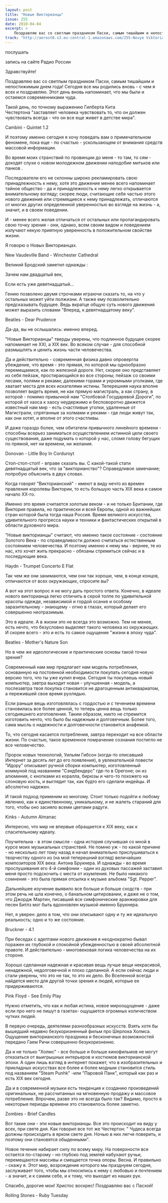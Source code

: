 ```yaml
---
layout: post
title: "Новые Викторианцы"
issue: 255
date: 2010-04-04
excerpt: >
    Поздравляю вас со светлым праздником Пасхи, самым тишайшим и непостижимым днем года! Сегодня все мы родились вновь - с чем я всех и поздравляю. Этот день вновь напоминает, что мы были и остаемся современниками чуда.
track: "http://aerost8.s3.eu-central-1.amazonaws.com/255-Novye Viktoriantsy.mp3"
---
```


послушать

запись на сайте Радио России

Здравствуйте!

Поздравляю вас со светлым праздником Пасхи, самым тишайшим и непостижимым днем года! Сегодня все мы родились вновь - с чем я всех и поздравляю. Этот день вновь напоминает, что мы были и остаемся современниками чуда.

Такой день, по точному выражению Гилберта Кита Честертона "заставляет человека чувствовать то, что он должен чувствовать всегда - что он все еще живет в детстве мира".

Cambini - Quintet 1.2

И поэтому именно сегодня я хочу поведать вам о примечательном феномене, пока еще - по счастью - ускользающем от внимания средств массовой информации.

Во время моих странствий по провинции до меня - то там, то сям - доходят слухи о новом молодежном движении наподобие митьков или панков .

Последователи его не склонны широко рекламировать свою принадлежность к нему, хотя это движение менее всего напоминает тайное общество - да и принадлежность к нему легко открывается внимательному взгляду; скорее люди, считающие себя частью этого нового движения или стремящиеся к нему принадлежать, отличаются от многих других определенной уверенностью во взгляде на жизнь - а, значит, и в своем поведении.

И - менее всего желая отличаться от остальных или пропагандировать свою точку зрения - они, однако, всем своим видом и поведением излучают некую приятную уверенность в положительном свойстве жизни.

Я говорю о Новых Викторианцах.

New Vaudeville Band - Winchester Cathedral

Великий Бродский заметил однажды :

Зачем нам двадцатый век,

Если есть уже девятнадцатый...

Гению позволено двумя строчками играючи сказать то, на что у остальных может уйти полжизни. А также ему позволительно предсказывать будущее. Ведь вкратце общую суть нового движения может выразить словами "Вперед, к девятнадцатому веку".

Beatles - Dear Prudence

Да-да, вы не ослышались: именно вперед.

"Новые Викторианцы" тверды уверены, что подлинное будущее скорее напоминает не XXI, а XIX век. Во всяком случае - для способной размышлять и ценить жизнь части человечества.

Да и действительно - современная физика давно опровергла убеждение, что время - это прямая, по которой мы однообразно перемещаемся, как по железной дороге. Нет, скорее оно представляет из себя пейзаж, простирающийся во все стороны; пейзаж со своими лесами, полями и реками; далекими горами и укромными уголками, где хватает места для всех искателями истины. Теперешняя наука вполне позволяет видеть время, не как прямую магистраль, а как страну, в которой - помимо привычной нам "Столбовой Государевой Дороги", по которой от хаоса к хаосу неудержимо и бесповоротно движется известный нам мир - есть счастливые уголки, удаленные от Магистрали, спрятанные за холмами и реками - где люди живут так, как они хотят, и вполне от этого счастливы.

И даже гораздо более, чем обитатели привычного линейного времени - способны всерьез заниматься осуществлением истинной цели своего существования, даже подумать о которой у нас, сломя голову бегущих по прямой, нет ни времени, ни желания.

Donovan - Little Boy In Corduroyt

Стоп-стоп-стоп! - вправе сказать вы. С какой-такой стати девятнадцатый век, что за "викторианство"? Справедливое замечание; попробую объяснить в двух словах.

Когда говорят "Викторианский" - имеют в виду нечто из времен правления королевы Виктории, то есть большую часть XIX века и самое начало XX-го.

Именно это время считается золотым веком - и не только Британии, где Виктория правила, но практически и всей Европы, одной из важнейших стран которой была тогда наша Россия. Время великого искусства, удивительного прогресса науки и техники и фантастических открытий в области духовного мира.

"Новые викторианцы" считают, что именно такое состояние - состояние Золотого Века - по справедливости должно считаться естественным состоянием человечества. И поэтому именно к нему мы - вернее, те из нас, кто хочет жить прекрасно - обязаны стремиться сейчас и в последующие века.

Haydn - Trumpet Concerto E Flat

Так чем же они занимаются, чем они так хороши, чем, в конце концов, отличаются от всех окружающих, спросите вы?

А вот на этот вопрос я не могу дать простого ответа. Конечно, в идеале нового викторианца легко отличить в серой толпе по удивительной красоты одежде, независимой и гордой осанке и особому заразительному - знающему - огню в глазах, который делает его совершенно неотразимым.

Это в идеале. А в жизни это не всегда это возможно. Тем не менее, есть нечто, что безусловно выделяет такого человека из окружающих. И скорее всего - это и есть то самое ощущение "жизни в эпоху чуда".

Beatles - Mother's Nature Son

Но в чем же идеологические и практические основы такой точки зрения?

Современный нам мир предлагает нам модель потребления, основанную на постоянной необходимости покупать сегодня новую версию того, что ты уже купил вчера. Сегодня ты покупаешь новый компьютер, завтра выходит новая - улучшенная - модель, а послезавтра твоя покупка становится не драгоценным антиквариатом, а пережившей свое время рухлядью.

Если раньше вещь изготовлялась с гордостью и с течением времени становилась все более ценной, то теперь ценна вещь только сегодняшнего изготовления. Таким образом, никто не стремится изготовить нечто, что было бы надежным и долговечным. Более того, сама мысль о надежности и долговечности становится анафемой.

То, что сегодня касается потребления, завтра переходит на все области жизни. По счастью, такое временное помрачение сознания постигло не все человечество.

Пророк новых технологий, Уильям Гибсон (когда-то описавший Интернет за десять лет до его появления), в увлекательной повести "Идору" описывает ручной сборки компьютер, изготовленный коммуной под названием "Сэндбендерс" где-то в Орегоне; он из алюминия, с кнопками из коралла, бирюзы и чего-то похожего на слоновую кость, и выглядит так, как будто его сделали индейцы. И абсолютно надежен.

И такой подход применим ко многому. Стоит только подойти к любому явлению, как к единственному, уникальному, и не жалеть стараний для того, чтобы оно засияло всеми цветами радуги.

Kinks - Autumn Almanac

Интересно, что мир не впервые обращается к XIX веку, как к спасительному идеалу.

Поучительна - в этом смысле - одна история случившая со мной в курсе моих музыкальных странствий. Не помню уж - по какой причине - но несколько лет тому назад я начал внимательно прислушиваться к творчеству одного из (на мой теперешний взгляд) величайших композиторов XIX века: Антона Брукнера. И однажды - во время прослушивания его 4-й симфонии - один из духовых пассажей заставил меня просто подскочить с места от изумления. Не было никакого сомнения - это была прямая отсылка к музыке альбома "Sgt. Pepper".

Дальнейшее изучение выявило все больше и больше сходств - при этом речь не шла конечно, о банальном цитировании, и даже не о том, что Джордж Мартин, писавший все симфонические аранжировки для песен Битлз мог быть вдохновлен музыкой именно Брукнера.

Нет, я уверен: дело в том, что они описывают одну и ту же идеальную реальность; одно и то же состояние.

Bruckner - 4.1

При беседах с адептами нового движения я неоднократно бывал поражен их глубокой и спокойной убежденностью в своей абсолютной правоте. И действительно - многовековая логика человечества на их стороне.

Хорошо сделанная надежная и красивая вещь лучше вещи некрасивой, ненадежной, недолговечной и плохо сделанной. А если сейчас люди и стали уверены, что это не так, то это их дело. Во Вселенной всегда найдется место для другой точки зрения и людей, которые ее придерживаются.

Pink Floyd - See Emily Play

Нужно отметить, что как и любая истина, новое мироощущение - даже если про него не пишут в газетах- ощущается огромных количеством чутких людей.

В первую очередь, деятелями разнообразных искусств. Взять хотя бы вышедший недавно безукоризненный фильм про Шерлока Холмса. Ощущение викторианского праздника и бесконечных возможностей передано Гаем Ричи совершенно безукоризненно.

Да и не только "Холмс" - все больше и больше кинофильмов не могут отказаться от выигрышных интерьеров и костюмов викторианской эпохи. А один лишь взгляд в интернет покажет, что в изобразительных и прикладных искусствах все более и более модным становится стиль под названием "Steam Punhk" -или "Паровой Панк", который как раз и есть XIX век сегодня.

Да и в современной музыки есть тенденция к созданию произведений оригинальных, не рассчитанных на мгновенную продажу и массовое потребление. Впрочем, разве это не всегда было так? Видимо, просто в некоторые периоды времени это становилось более заметно.

Zombies - Brief Candles

Вот такие они - эти новые викторианцы. Все это происходит на виду у всех, при свете дня. Как говорил все тот же Честертон: " Чудеса всегда должны происходить в ярком свете дня. Ночью в них легче поверить, и поэтому они становятся обыденными".

Новое течение набирает силу по всему миру. На поверхности все остается по-старому - но глубоко под землей набухают ручьи, перемещаются массивы и смещается точка опоры. Весна. И правильно - скажу я. Этот мир, возрождение которого мы празднуем сегодня, заслуживает того, чтобы мы относились к нему с любовью и почтением - а значит, и к самим себе, и к тому, что выходит из наших рук.

Спасибо, дорогие мои! Христос воскрес! Поздравляю вас с Пасхой!

Rolling Stones - Ruby Tuesday
